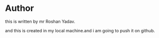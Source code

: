 # Author
this is written by mr Roshan Yadav.

and this is created in my local machine.and i am going to push it on github.